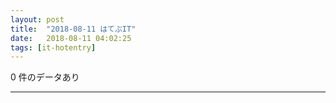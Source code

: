 ```yaml
---
layout: post
title:  "2018-08-11 はてぶIT"
date:   2018-08-11 04:02:25
tags: [it-hotentry]
---
```

0 件のデータあり

<hr>
